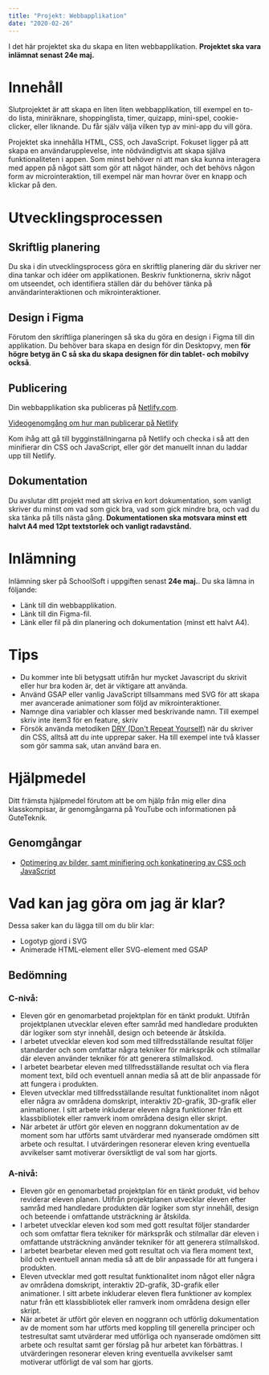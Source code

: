 ```yaml
---
title: "Projekt: Webbapplikation"
date: "2020-02-26"
---
```


I det här projektet ska du skapa en liten webbapplikation. **Projektet ska vara inlämnat senast 24e maj.**

# Innehåll
Slutprojektet är att skapa en liten liten webbapplikation, till exempel en to-do lista, miniräknare, shoppinglista, timer, quizapp, mini-spel, cookie-clicker, eller liknande. Du får själv välja vilken typ av mini-app du vill göra.

Projektet ska innehålla HTML, CSS, och JavaScript. Fokuset ligger på att skapa en användarupplevelse, inte nödvändigtvis att skapa själva funktionaliteten i appen. Som minst behöver ni att man ska kunna interagera med appen på något sätt som gör att något händer, och det behövs någon form av microinteraktion, till exempel när man hovrar över en knapp och klickar på den.

# Utvecklingsprocessen

## Skriftlig planering
Du ska i din utvecklingsprocess göra en skriftlig planering där du skriver ner dina tankar och idéer om applikationen. Beskriv funktionerna, skriv något om utseendet, och identifiera ställen där du behöver tänka på användarinteraktionen och mikrointeraktioner.

## Design i Figma
Förutom den skriftliga planeringen så ska du göra en design i Figma till din applikation. Du behöver bara skapa en design för din Desktopvy, men **för högre betyg än C så ska du skapa designen för din tablet- och mobilvy också**.

## Publicering
Din webbapplikation ska publiceras på [Netlify.com](https://www.netlify.com/).

[Videogenomgång om hur man publicerar på Netlify](https://www.youtube.com/watch?v=9RfU6KGNkfE)

Kom ihåg att gå till bygginställningarna på Netlify och checka i så att den minifierar din CSS och JavaScript, eller gör det manuellt innan du laddar upp till Netlify.

## Dokumentation
Du avslutar ditt projekt med att skriva en kort dokumentation, som vanligt skriver du minst om vad som gick bra, vad som gick mindre bra, och vad du ska tänka på tills nästa gång. **Dokumentationen ska motsvara minst ett halvt A4 med 12pt textstorlek och vanligt radavstånd.**

# Inlämning
Inlämning sker på SchoolSoft i uppgiften senast **24e maj.**.
Du ska lämna in följande:
- Länk till din webbapplikation.
- Länk till din Figma-fil.
- Länk eller fil på din planering och dokumentation (minst ett halvt A4).

# Tips
- Du kommer inte bli betygsatt utifrån hur mycket Javascript du skrivit eller hur bra koden är, det är viktigare att använda.
- Använd GSAP eller vanlig JavaScript tillsammans med SVG för att skapa mer avancerade animationer som följd av mikrointeraktioner.
- Namnge dina variabler och klasser med beskrivande namn. Till exempel skriv inte item3 för en feature, skriv 
- Försök använda metodiken [DRY (Don't Repeat Yourself)](https://www.youtube.com/watch?v=0px6YH-cauQ) när du skriver din CSS, alltså att du inte upprepar saker. Ha till exempel inte två klasser som gör samma sak, utan använd bara en.

# Hjälpmedel
Ditt främsta hjälpmedel förutom att be om hjälp från mig eller dina klasskompisar, är genomgångarna på YouTube och informationen på GuteTeknik.

## Genomgångar
- [Optimering av bilder, samt minifiering och konkatinering av CSS och JavaScript](https://www.youtube.com/watch?v=qkDqfSJhHqc)

# Vad kan jag göra om jag är klar?
Dessa saker kan du lägga till om du blir klar:

- Logotyp gjord i SVG
- Animerade HTML-element eller SVG-element med GSAP

## Bedömning

### C-nivå:

- Eleven gör en genomarbetad projektplan för en tänkt produkt. Utifrån projektplanen utvecklar eleven efter samråd med handledare produkten där logiker som styr innehåll, design och beteende är åtskilda.
-  I arbetet utvecklar eleven kod som med tillfredsställande resultat följer standarder och som omfattar några tekniker för märkspråk och stilmallar där eleven använder tekniker för att generera stilmallskod.
-  I arbetet bearbetar eleven med tillfredsställande resultat och via flera moment text, bild och eventuell annan media så att de blir anpassade för att fungera i produkten.
-  Eleven utvecklar med tillfredsställande resultat funktionalitet inom något eller några av områdena domskript, interaktiv 2D-grafik, 3D-grafik eller animationer. I sitt arbete inkluderar eleven några funktioner från ett klassbibliotek eller ramverk inom områdena design eller skript.
- När arbetet är utfört gör eleven en noggrann dokumentation av de moment som har utförts samt utvärderar med nyanserade omdömen sitt arbete och resultat. I utvärderingen resonerar eleven kring eventuella avvikelser samt motiverar översiktligt de val som har gjorts.

### A-nivå:
- Eleven gör en genomarbetad projektplan för en tänkt produkt, vid behov reviderar eleven planen. Utifrån projektplanen utvecklar eleven efter samråd med handledare produkten där logiker som styr innehåll, design och beteende i omfattande utsträckning är åtskilda.
-  I arbetet utvecklar eleven kod som med gott resultat följer standarder och som omfattar flera tekniker för märkspråk och stilmallar där eleven i omfattande utsträckning använder tekniker för att generera stilmallskod.
-  I arbetet bearbetar eleven med gott resultat och via flera moment text, bild och eventuell annan media så att de blir anpassade för att fungera i produkten.
-  Eleven utvecklar med gott resultat funktionalitet inom något eller några av områdena domskript, interaktiv 2D-grafik, 3D-grafik eller animationer. I sitt arbete inkluderar eleven flera funktioner av komplex natur från ett klassbibliotek eller ramverk inom områdena design eller skript.
- När arbetet är utfört gör eleven en noggrann och utförlig dokumentation av de moment som har utförts med koppling till generella principer och testresultat samt utvärderar med utförliga och nyanserade omdömen sitt arbete och resultat samt ger förslag på hur arbetet kan förbättras. I utvärderingen resonerar eleven kring eventuella avvikelser samt motiverar utförligt de val som har gjorts.
